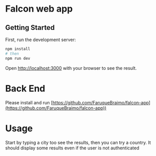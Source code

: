 # Falcon web app


## Getting Started

First, run the development server:

```bash
npm install
# then
npm run dev
```

Open [http://localhost:3000](http://localhost:3000) with your browser to see the result.

# Back End
Please install and run [https://github.com/FaruqueBraimo/falcon-app](https://github.com/FaruqueBraimo/falcon-app))  

# Usage

Start by typing a city too see the results, then you can try a country. It should display some results even if the user is not authenticated

